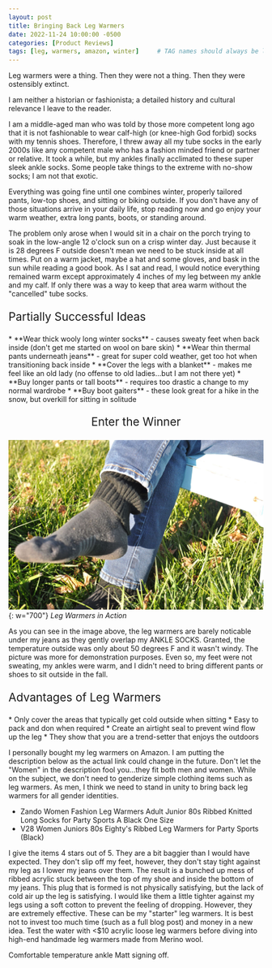 ```yaml
---
layout: post
title: Bringing Back Leg Warmers
date: 2022-11-24 10:00:00 -0500
categories: [Product Reviews]
tags: [leg, warmers, amazon, winter]     # TAG names should always be lowercase
---
```


Leg warmers were a thing. Then they were not a thing. Then they were ostensibly extinct.

I am neither a historian or fashionista; a detailed history and cultural relevance I leave to the reader.

I am a middle-aged man who was told by those more competent long ago that it is not fashionable to wear calf-high (or knee-high God forbid) socks with my tennis shoes. Therefore, I threw away all my tube socks in the early 2000s like any competent male who has a fashion minded friend or partner or relative. It took a while, but my ankles finally acclimated to these super sleek ankle socks. Some people take things to the extreme with no-show socks; I am not that exotic.

Everything was going fine until one combines winter, properly tailored pants, low-top shoes, and sitting or biking outside. If you don't have any of those situations arrive in your daily life, stop reading now and go enjoy your warm weather, extra long pants, boots, or standing around.

The problem only arose when I would sit in a chair on the porch trying to soak in the low-angle 12 o'clock sun on a crisp winter day. Just because it is 28 degrees F outside doesn't mean we need to be stuck inside at all times. Put on a warm jacket, maybe a hat and some gloves, and bask in the sun while reading a good book. As I sat and read, I would notice everything remained warm except approximately 4 inches of my leg between my ankle and my calf. If only there was a way to keep that area warm without the "cancelled" tube socks.

<p style="font-size:160%;"> Partially Successful Ideas </p>
* **Wear thick wooly long winter socks** - causes sweaty feet when back inside (don't get me started on wool on bare skin)
* **Wear thin thermal pants underneath jeans** - great for super cold weather, get too hot when transitioning back inside
* **Cover the legs with a blanket** - makes me feel like an old lady (no offense to old ladies...but I am not there yet)
* **Buy longer pants or tall boots** - requires too drastic a change to my normal wardrobe
* **Buy boot gaiters** - these look great for a hike in the snow, but overkill for sitting in solitude
<br>

<DIV align="center">
<p style="font-size:160%;">
Enter the Winner 
</p></div>

![Image of Leg Warmers under jeans and above socks.{caption=Leg Warmers in Action.}](/assets/img/20221123_legwarmer.JPG){: w="700"}
*Leg Warmers in Action*

As you can see in the image above, the leg warmers are barely noticable under my jeans as they gently overlap my ANKLE SOCKS. Granted, the temperature outside was only about 50 degrees F and it wasn't windy. The picture was more for demonstration purposes. Even so, my feet were not sweating, my ankles were warm, and I didn't need to bring different pants or shoes to sit outside in the fall. 

<p style="font-size:160%;"> Advantages of Leg Warmers </p>
* Only cover the areas that typically get cold outside when sitting
* Easy to pack and don when required
* Create an airtight seal to prevent wind flow up the leg
* They show that you are a trend-setter that enjoys the outdoors

I personally bought my leg warmers on Amazon. I am putting the description below as the actual link could change in the future. Don't let the "Women" in the description fool you...they fit both men and women. While on the subject, we don't need to genderize simple clothing items such as leg warmers. As men, I think we need to stand in unity to bring back leg warmers for all gender identities. 

* Zando Women Fashion Leg Warmers Adult Junior 80s Ribbed Knitted Long Socks for Party Sports A Black One Size
* V28 Women Juniors 80s Eighty's Ribbed Leg Warmers for Party Sports (Black)

I give the items 4 stars out of 5. They are a bit baggier than I would have expected. They don't slip off my feet, however, they don't stay tight against my leg as I lower my jeans over them. The result is a bunched up mess of ribbed acrylic stuck between the top of my shoe and inside the bottom of my jeans. This plug that is formed is not physically satisfying, but the lack of cold air up the leg is satisfying. I would like them a little tighter against my legs using a soft cotton to prevent the feeling of dropping. However, they are extremely effective. These can be my "starter" leg warmers. It is best not to invest too much time (such as a full blog post) and money in a new idea. Test the water with <$10 acrylic loose leg warmers before diving into high-end handmade leg warmers made from Merino wool.

Comfortable temperature ankle Matt signing off.

